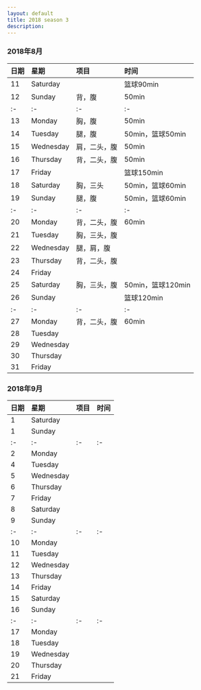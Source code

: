 ```yaml
---
layout: default
title: 2018 season 3
description: 
---
```


### 2018年8月

|日期|星期|项目|时间
|:-|:-|:-|:-
|11|Saturday||篮球90min
|12|Sunday|背，腹|50min
|:-|:-|:-|:-
|13|Monday|胸，腹|50min
|14|Tuesday|腿，腹|50min，篮球50min
|15|Wednesday|肩，二头，腹|50min
|16|Thursday|背，二头，腹|50min
|17|Friday||篮球150min
|18|Saturday|胸，三头|50min，篮球60min
|19|Sunday|腿，腹|50min，篮球60min
|:-|:-|:-|:-
|20|Monday|背，二头，腹|60min
|21|Tuesday|胸，三头，腹|
|22|Wednesday|腿，肩，腹|
|23|Thursday|背，二头，腹|
|24|Friday||
|25|Saturday|胸，三头，腹|50min，篮球120min
|26|Sunday||篮球120min
|:-|:-|:-|:-
|27|Monday|背，二头，腹|60min
|28|Tuesday||
|29|Wednesday||
|30|Thursday||
|31|Friday||

### 2018年9月

|日期|星期|项目|时间
|:-|:-|:-|:-
|1|Saturday|	|
|1|Sunday|	|
|:-|:-|:-|:-
|2|Monday|	|
|4|Tuesday|	|
|5|Wednesday|	|
|6|Thursday|	|
|7|Friday|	|
|8|Saturday|	|
|9|Sunday|	|
|:-|:-|:-|:-
|10|Monday|	|
|11|Tuesday|	|
|12|Wednesday|	|
|13|Thursday|	|
|14|Friday|	|
|15|Saturday|	|
|16|Sunday|	|
|:-|:-|:-|:-
|17|Monday|	|
|18|Tuesday|	|
|19|Wednesday|	|
|20|Thursday|	|
|21|Friday|	|